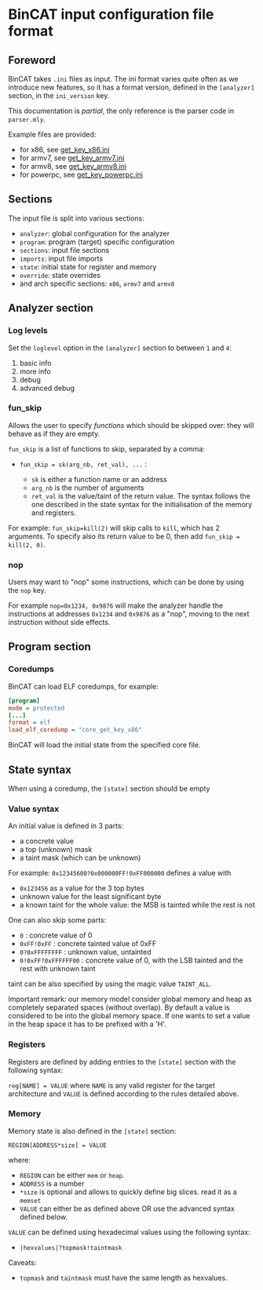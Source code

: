 # BinCAT input configuration file format

## Foreword

BinCAT takes `.ini` files as input. The ini format varies quite often
as we introduce new features, so it has a format version, defined in the
`[analyzer]` section, in the `ini_version` key.

This documentation is *partial*, the only reference is the parser code in
`parser.mly`.

Example files are provided:
* for x86, see [get_key_x86.ini](examples/get_key_x86.ini)
* for armv7, see [get_key_armv7.ini](examples/get_key_armv7.ini)
* for armv8, see [get_key_armv8.ini](examples/get_key_armv8.ini)
* for powerpc, see [get_key_powerpc.ini](examples/get_key_powerpc.ini)

## Sections

The input file is split into various sections:
* `analyzer`: global configuration for the analyzer
* `program`: program (target) specific configuration
* `sections`: input file sections
* `imports`: input file imports
* `state`: initial state for register and memory
* `override`: state overrides
* and arch specific sections: `x86`, `armv7` and `armv8`

## Analyzer section

### Log levels

Set the `loglevel` option in the `[analyzer]` section to between `1` and `4`:
1. basic info
2. more info
3. debug
4. advanced debug

### fun_skip

Allows the user to specify *functions* which should be skipped over:
they will behave as if they are empty.

`fun_skip` is a list of functions to skip, separated by a comma:

* `fun_skip = sk(arg_nb, ret_val), ...` :

  * `sk` is either a function name or an address
  * `arg_nb` is the number of arguments
  * `ret_val` is the value/taint of the return value. The syntax follows the
    one described in the state syntax for the initialisation of the memory and
    registers.

For example: `fun_skip=kill(2)` will skip calls to `kill`, which has 2
arguments. To specify also its return value to be 0, then add `fun_skip =
kill(2, 0)`.

### nop

Users may want to "nop" some instructions, which can be done by using the `nop`
key.

For example `nop=0x1234, 0x9876` will make the analyzer handle the
instructions at addresses `0x1234` and `0x9876` as a "nop", moving to the
next instruction without side effects.

## Program section

### Coredumps

BinCAT can load ELF coredumps, for example:

```ini
[program]
mode = protected
[...]
format = elf
load_elf_coredump = "core_get_key_x86"
```

BinCAT will load the initial state from the specified core file.

## State syntax

When using a coredump, the `[state]` section should be empty

### Value syntax

An initial value is defined in 3 parts:

* a concrete value
* a top (unknown) mask
* a taint mask (which can be unknown)

For example: `0x12345600?0x000000FF!0xFF000000` defines a value with
* `0x123456` as a value for the 3 top bytes
* unknown value for the least significant byte
* a known taint for the whole value: the MSB is tainted while the rest is not

One can also skip some parts:

* `0` : concrete value of 0
* `0xFF!0xFF` : concrete tainted value of 0xFF
* `0?0xFFFFFFFF` : unknown value, untainted
* `0!0xFF?0xFFFFFF00` : concrete value of 0, with the LSB tainted and the rest with unknown taint

taint can be also specified by using the magic value `TAINT_ALL`.

Important remark: our memory model consider global memory and
heap as completely separated spaces (without overlap). By default a
value is considered to be into the global memory space. If one wants
to set a value in the heap space it has to be prefixed with a
'H'.

### Registers

Registers are defined by adding entries to the `[state]` section with the
following syntax:

`reg[NAME] = VALUE` where `NAME` is any valid register for the target
architecture and `VALUE` is defined according to the rules detailed above.

### Memory
Memory state is also defined in the `[state]` section:

`REGION[ADDRESS*size] = VALUE`

where:

* `REGION` can be either `mem` or `heap`.
* `ADDRESS` is a number
* `*size` is optional and allows to quickly define big slices. read it as a `memset`
* `VALUE` can either be as defined above OR use the advanced syntax defined below.

`VALUE` can be defined using hexadecimal values using the following syntax:

* `|hexvalues|?topmask!taintmask`

Caveats:
* `topmask` and `taintmask` must have the same length as hexvalues.
